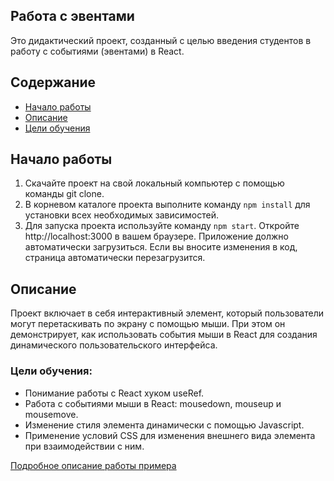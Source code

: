 ## Работа с эвентами

Это дидактический проект, созданный с целью введения студентов в работу с событиями (эвентами) в React.

## Содержание

* [Начало работы](#начало-работы)
* [Описание](#описание)
* [Цели обучения](#цели-обучения)

## Начало работы

1. Скачайте проект на свой локальный компьютер с помощью команды git clone.
2. В корневом каталоге проекта выполните команду `npm install` для установки всех необходимых зависимостей.
3. Для запуска проекта используйте команду `npm start`. Откройте http://localhost:3000 в вашем браузере. Приложение должно автоматически загрузиться. Если вы вносите изменения в код, страница автоматически перезагрузится.

## Описание

Проект включает в себя интерактивный элемент, который пользователи могут перетаскивать по экрану с помощью мыши. При этом он демонстрирует, как использовать события мыши в React для создания динамического пользовательского интерфейса.

### Цели обучения:

- Понимание работы с React хуком useRef.
- Работа с событиями мыши в React: mousedown, mouseup и mousemove.
- Изменение стиля элемента динамически с помощью Javascript.
- Применение условий CSS для изменения внешнего вида элемента при взаимодействии с ним.

[Подробное описание работы примера](./src/README.md)